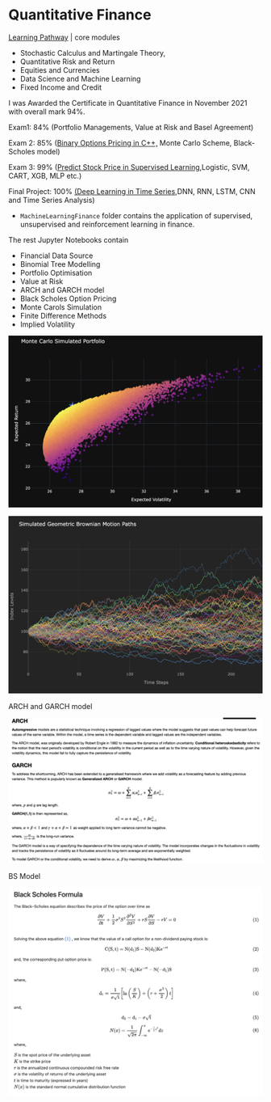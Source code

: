 # Quantitative Finance

[Learning Pathway](https://drive.google.com/file/d/1VVrbivr5M_SjE5jK4dgTPzl_di_YtSWt/view) | core modules

* Stochastic Calculus and Martingale Theory,
* Quantitative Risk and Return
* Equities and Currencies
* Data Science and Machine Learning
* Fixed Income and Credit

I was Awarded the Certificate in Quantitative Finance in November 2021 with overall mark 94%.

Exam1: 84% (Portfolio Managements, Value at Risk and Basel Agreement)

Exam 2: 85% ([Binary Options Pricing in C++,](https://github.com/HigherHoopern/BinaryOptionCPP) Monte Carlo Scheme, Black-Scholes model)

Exam 3: 99% ([Predict Stock Price in Supervised Learning](https://colab.research.google.com/drive/1BuGooW9LBcOfHerVXe127EzCfE39QwgI?usp=sharing),Logistic, SVM, CART, XGB, MLP etc.)

Final Project: 100% [(Deep Learning in Time Series](https://colab.research.google.com/drive/1bNg-Lj4LYac5sITTb8aTpi5QjXITrCxg?usp=sharing),DNN, RNN, LSTM, CNN and Time Series Analysis)

* `MachineLearningFinance` folder contains the application of supervised, unsupervised and reinforcement learning in finance.

The rest Jupyter Notebooks contain

* Financial Data Source
* Binomial Tree Modelling
* Portfolio Optimisation
* Value at Risk
* ARCH and GARCH model
* Black Scholes Option Pricing
* Monte Carols Simulation
* Finite Difference Methods
* Implied Volatility

![1676835846246](image/README/1676835846246.png)

![1676836022050](image/README/1676836022050.png)

ARCH and GARCH model

![1676835912108](image/README/1676835912108.png)

BS Model

![1676835976444](image/README/1676835976444.png)
